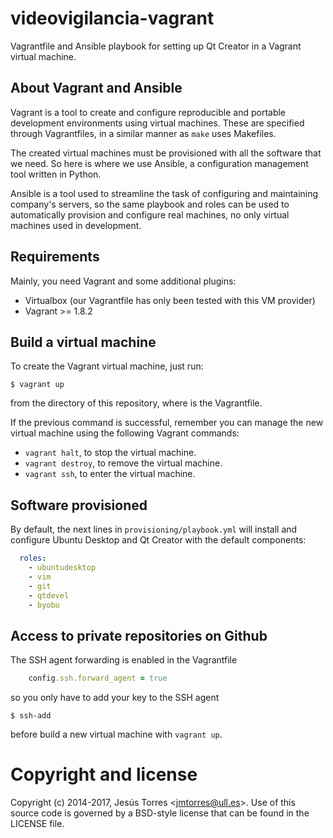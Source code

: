 # videovigilancia-vagrant

Vagrantfile and Ansible playbook for setting up Qt Creator in a Vagrant virtual
machine.

## About Vagrant and Ansible

Vagrant is a tool to create and configure reproducible and portable development
environments using virtual machines. These are specified through Vagrantfiles,
in a similar manner as ```make``` uses Makefiles.

The created virtual machines must be provisioned with all the software that
we need. So here is where we use Ansible, a configuration management tool written
in Python.

Ansible is a tool used to streamline the task of configuring and maintaining
company's servers, so the same playbook and roles can be used to automatically
provision and configure real machines, no only virtual machines used in
development.

## Requirements

Mainly, you need Vagrant and some additional plugins:

 * Virtualbox (our Vagrantfile has only been tested with this VM provider)
 * Vagrant >= 1.8.2

## Build a virtual machine

To create the Vagrant virtual machine, just run:

    $ vagrant up

from the directory of this repository, where is the Vagrantfile.

If the previous command is successful, remember you can manage the new virtual
machine using the following Vagrant commands:

 * `vagrant halt`, to stop the virtual machine.
 * `vagrant destroy`, to remove the virtual machine.
 * `vagrant ssh`, to enter the virtual machine.

## Software provisioned

By default, the next lines in `provisioning/playbook.yml` will install and
configure Ubuntu Desktop and Qt Creator with the default components:

```yaml
  roles:
    - ubuntudesktop
    - vim
    - git
    - qtdevel
    - byobu
```

## Access to private repositories on Github

The SSH agent forwarding is enabled in the Vagrantfile 

```ruby
    config.ssh.forward_agent = true
```
so you only have to add your key to the SSH agent

    $ ssh-add

before build a new virtual machine with `vagrant up`.

# Copyright and license

Copyright (c) 2014-2017, Jesús Torres &lt;<jmtorres@ull.es>&gt;. Use of this
source code is governed by a BSD-style license that can be found in the LICENSE
file.
